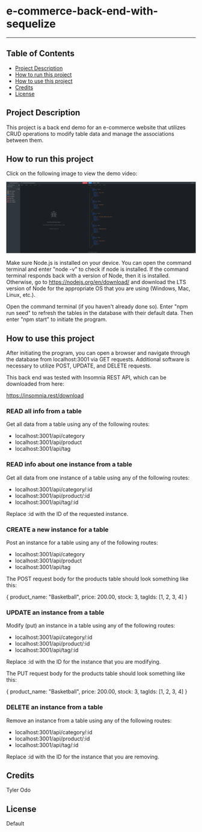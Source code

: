 
# e-commerce-back-end-with-sequelize

---

## Table of Contents

- [Project Description](#project-description)
- [How to run this project](#how-to-run-this-project)
- [How to use this project](#how-to-use-this-project)
- [Credits](#credits)
- [License](#license)

## Project Description

This project is a back end demo for an e-commerce website that utilizes CRUD operations to modify table data and manage the associations between them.

## How to run this project

Click on the following image to view the demo video:

[![e-commerce back end with sequelize - demo](<assets/images/e-commerce back end with sequelize - demo.png>)](https://drive.google.com/file/d/15xQnOb4QZYgEqDlCxLweGtm7qwEeb_js/view?usp=drive_link)

Make sure Node.js is installed on your device. You can open the command terminal and enter "node -v" to check if node is installed. If the command terminal responds back with a version of Node, then it is installed. Otherwise, go to https://nodejs.org/en/download/ and download the LTS version of Node for the appropriate OS that you are using (Windows, Mac, Linux, etc.).

Open the command terminal (if you haven't already done so). Enter "npm run seed" to refresh the tables in the database with their default data. Then enter "npm start" to initiate the program.

## How to use this project

After initiating the program, you can open a browser and navigate through the database from localhost:3001 via GET requests. Additional software is necessary to utilize POST, UPDATE, and DELETE requests.

This back end was tested with Insomnia REST API, which can be downloaded from here:

https://insomnia.rest/download

### READ all info from a table

Get all data from a table using any of the following routes:

- localhost:3001/api/category
- localhost:3001/api/product
- localhost:3001/api/tag

### READ info about one instance from a table

Get all data from one instance of a table using any of the following routes:

- localhost:3001/api/category/:id
- localhost:3001/api/product/:id
- localhost:3001/api/tag/:id

Replace :id with the ID of the requested instance.

### CREATE a new instance for a table

Post an instance for a table using any of the following routes:

- localhost:3001/api/category
- localhost:3001/api/product
- localhost:3001/api/tag

The POST request body for the products table should look something like this:

{
  product_name: "Basketball",
  price: 200.00,
  stock: 3,
  tagIds: [1, 2, 3, 4]
}

### UPDATE an instance from a table

Modify (put) an instance in a table using any of the following routes:

- localhost:3001/api/category/:id
- localhost:3001/api/product/:id
- localhost:3001/api/tag/:id

Replace :id with the ID for the instance that you are modifying.

The PUT request body for the products table should look something like this:

{
  product_name: "Basketball",
  price: 200.00,
  stock: 3,
  tagIds: [1, 2, 3, 4]
}

### DELETE an instance from a table

Remove an instance from a table using any of the following routes:

- localhost:3001/api/category/:id
- localhost:3001/api/product/:id
- localhost:3001/api/tag/:id

Replace :id with the ID for the instance that you are removing.

## Credits

Tyler Odo

## License

Default